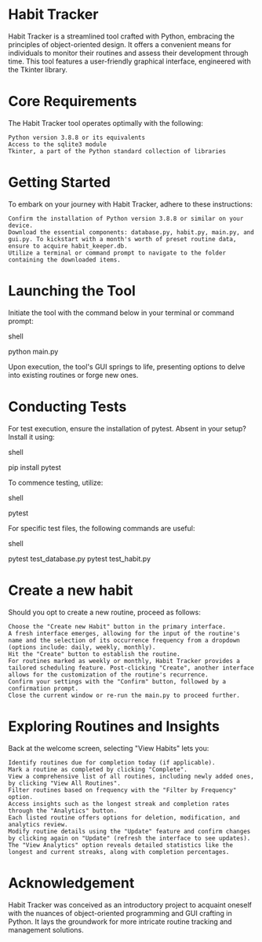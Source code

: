 # Habit Tracker
Habit Tracker is a streamlined tool crafted with Python, embracing the principles of object-oriented design. It offers a convenient means for individuals to monitor their routines and assess their development through time. This tool features a user-friendly graphical interface, engineered with the Tkinter library.

# Core Requirements

The Habit Tracker tool operates optimally with the following:

    Python version 3.8.8 or its equivalents
    Access to the sqlite3 module
    Tkinter, a part of the Python standard collection of libraries

# Getting Started

To embark on your journey with Habit Tracker, adhere to these instructions:

    Confirm the installation of Python version 3.8.8 or similar on your device.
    Download the essential components: database.py, habit.py, main.py, and gui.py. To kickstart with a month's worth of preset routine data, ensure to acquire habit_keeper.db.
    Utilize a terminal or command prompt to navigate to the folder containing the downloaded items.

# Launching the Tool

Initiate the tool with the command below in your terminal or command prompt:

shell

python main.py

Upon execution, the tool's GUI springs to life, presenting options to delve into existing routines or forge new ones.

# Conducting Tests

For test execution, ensure the installation of pytest. Absent in your setup? Install it using:

shell

pip install pytest

To commence testing, utilize:

shell

pytest

For specific test files, the following commands are useful:

shell

pytest test_database.py
pytest test_habit.py

# Create a new habit

Should you opt to create a new routine, proceed as follows:

    Choose the "Create new Habit" button in the primary interface.
    A fresh interface emerges, allowing for the input of the routine's name and the selection of its occurrence frequency from a dropdown (options include: daily, weekly, monthly).
    Hit the "Create" button to establish the routine.
    For routines marked as weekly or monthly, Habit Tracker provides a tailored scheduling feature. Post-clicking "Create", another interface allows for the customization of the routine's recurrence.
    Confirm your settings with the "Confirm" button, followed by a confirmation prompt.
    Close the current window or re-run the main.py to proceed further.

# Exploring Routines and Insights

Back at the welcome screen, selecting "View Habits" lets you:

    Identify routines due for completion today (if applicable).
    Mark a routine as completed by clicking "Complete".
    View a comprehensive list of all routines, including newly added ones, by clicking "View All Routines".
    Filter routines based on frequency with the "Filter by Frequency" option.
    Access insights such as the longest streak and completion rates through the "Analytics" button.
    Each listed routine offers options for deletion, modification, and analytics review.
    Modify routine details using the "Update" feature and confirm changes by clicking again on "Update" (refresh the interface to see updates).
    The "View Analytics" option reveals detailed statistics like the longest and current streaks, along with completion percentages.

# Acknowledgement

Habit Tracker was conceived as an introductory project to acquaint oneself with the nuances of object-oriented programming and GUI crafting in Python. It lays the groundwork for more intricate routine tracking and management solutions.
